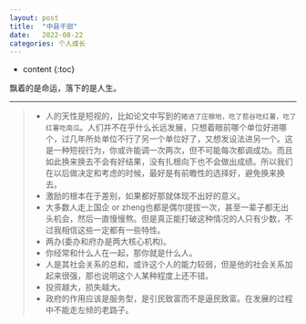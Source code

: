 ```yaml
---
layout: post
title:  "中县干部"
date:   2022-08-22
categories: 个人成长
---
```

* content
{:toc}

飘着的是命运，落下的是人生。

---
>* 人的天性是短视的，比如论文中写到的`猪进了庄稼地，吃了苞谷吃红薯，吃了红薯吃南瓜`。人们并不在乎什么长远发展，只想着眼前哪个单位好进哪个，过几年所处单位不行了另一个单位好了，又想发设法进另一个。这是一种短视行为，你或许能调一次两次，但不可能每次都调成功。而且如此换来换去不会有好结果，没有扎根向下也不会做出成绩。所以我们在以后做决定和考虑的时候，最好是有前瞻性的选择好，避免换来换去。
>* 激励的根本在于差别，如果都好那就体现不出好的意义。
>* 大多数人走上国企 or zheng也都是偶尔提拔一次，甚至一辈子都无出头机会，然后一直慢慢熬。但是真正能打破这种情况的人只有少数，不过我相信这些一定都有一些特性。
>* 两办(委办和府办是两大核心机构)。
>* 你经常和什么人在一起，那你就是什么人。
>* 人是其社会关系的总和，或许这个人的能力较弱，但是他的社会关系加起来很强，那也说明这个人某种程度上还不错。
>* 投资越大，损失越大。
>* 政府的作用应该是服务型，是引民致富而不是逼民致富。在发展的过程中不能走左倾的老路子。
